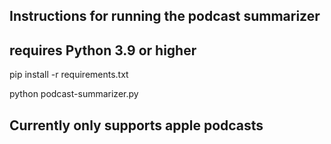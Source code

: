 ## Instructions for running the podcast summarizer
## requires Python 3.9 or higher

pip install -r requirements.txt


python podcast-summarizer.py <podcast-url>

## Currently only supports apple podcasts
